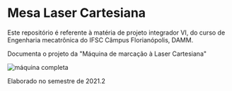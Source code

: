 # Mesa Laser Cartesiana

Este repositório é referente à matéria de projeto integrador VI, do curso de Engenharia mecatrônica do IFSC Câmpus Florianópolis, DAMM.

Documenta o projeto da "Máquina de marcação à Laser Cartesiana"

<img src="./doc/artigo/img/maquina-final.jpg" alt="máquina completa">

Elaborado no semestre de 2021.2
